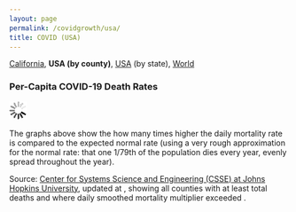 ```yaml
---
layout: page
permalink: /covidgrowth/usa/
title: COVID (USA)
---
```


<link rel="stylesheet" href="/covidgrowth/graph.css">
<script src="https://cdn.jsdelivr.net/npm/moment@2.24.0" defer></script>
<script src="https://cdn.jsdelivr.net/npm/chart.js@2.8.0" defer></script>
<script src="/covidgrowth/usa.min.js" defer></script>

[California](/covidgrowth/ca), **USA (by county)**, [USA](/covidgrowth/state)  (by state), [World](/covidgrowth/world) 

### Per-Capita COVID-19 Death Rates

<section>
  <div id="barChartsElement">
    <p id="dateElement"></p>
  </div>
  <img id="spinnerElement" src="/img/spinner32.gif">
</section>

The graphs above show the how many times higher the daily mortality rate is compared to the expected normal rate (using a very rough approximation for the normal rate: that one 1/79th of the population dies every year, evenly spread throughout the year).

Source: [Center for Systems Science and Engineering (CSSE) at Johns Hopkins University][1],
updated at <span id="updateTimeElement"></span>, showing all counties with at least <span id="minTotalDeathsElement"></span> total deaths and where daily smoothed mortality multiplier exceeded <span id="minMortalityMultiplierElement"></span>.

[1]: https://github.com/CSSEGISandData/COVID-19
